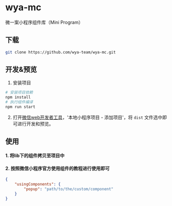 # wya-mc
微一案小程序组件库（Mini Program）
## 下载
``` bash
git clone https://github.com/wya-team/wya-mc.git
```

## 开发&预览
1. 安装项目
``` bash
# 安装项目依赖
npm install
# 执行组件编译
npm run start
```
2. 打开[微信web开发者工具](https://mp.weixin.qq.com/debug/wxadoc/dev/devtools/download.html)，'本地小程序项目 - 添加项目'，将 `dist` 文件选中即可进行开发和预览。
## 使用
#### 1. 将lib下的组件拷贝至项目中
#### 2. 按照微信小程序官方使用组件的教程进行使用即可
```json
{
    "usingComponents": {
        "popup": "path/to/the/custom/component"
    }
}
```

